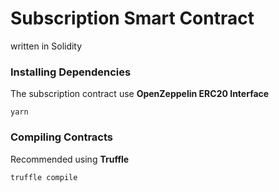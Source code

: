 # Subscription Smart Contract
written in Solidity 

### Installing Dependencies
The subscription contract use **OpenZeppelin ERC20 Interface**
```shell
yarn
```
### Compiling Contracts
Recommended using **Truffle**
```shell
truffle compile
```
